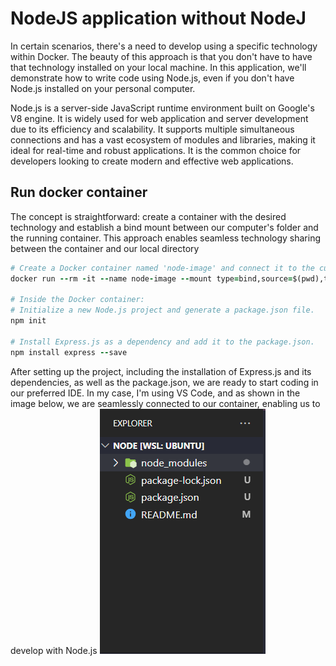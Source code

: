 # NodeJS application without NodeJ

In certain scenarios, there's a need to develop using a specific technology within Docker. The beauty of this approach is that you don't have to have that technology installed on your local machine. In this application, we'll demonstrate how to write code using Node.js, even if you don't have Node.js installed on your personal computer.

Node.js is a server-side JavaScript runtime environment built on Google's V8 engine. It is widely used for web application and server development due to its efficiency and scalability. It supports multiple simultaneous connections and has a vast ecosystem of modules and libraries, making it ideal for real-time and robust applications. It is the common choice for developers looking to create modern and effective web applications.

## Run docker container
The concept is straightforward: create a container with the desired technology and establish a bind mount between our computer's folder and the running container. This approach enables seamless technology sharing between the container and our local directory
``` rb
# Create a Docker container named 'node-image' and connect it to the current directory.
docker run --rm -it --name node-image --mount type=bind,source=$(pwd),target=/usr/src/app -p 3000:3000 node:15 bash

# Inside the Docker container:
# Initialize a new Node.js project and generate a package.json file.
npm init

# Install Express.js as a dependency and add it to the package.json.
npm install express --save
```

After setting up the project, including the installation of Express.js and its dependencies, as well as the package.json, we are ready to start coding in our preferred IDE. In my case, I'm using VS Code, and as shown in the image below, we are seamlessly connected to our container, enabling us to develop with Node.js
![Texto Alternativo](https://github.com/JoaoFrancisco11/NodejsAppli-withoutNode/blob/main/VSCode.png)

